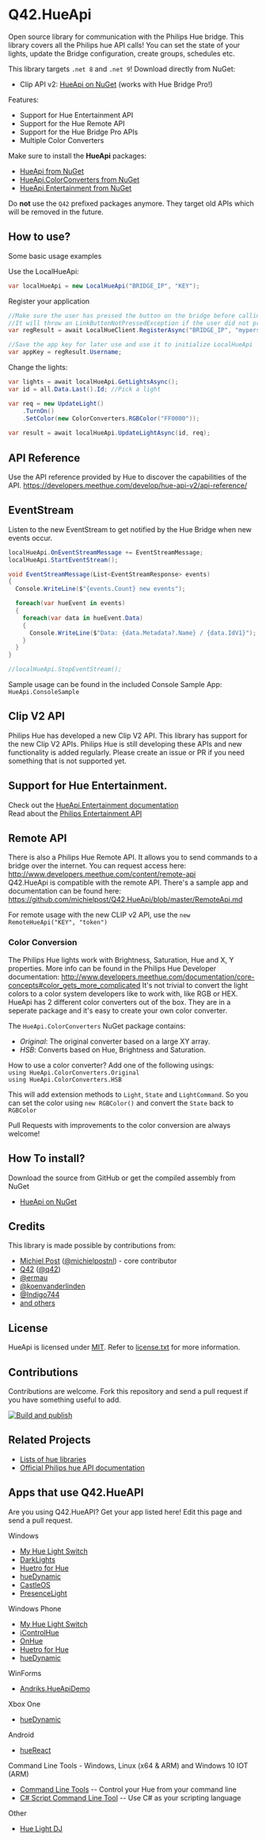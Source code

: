 Q42.HueApi
=========

Open source library for communication with the Philips Hue bridge.
This library covers all the Philips hue API calls! You can set the state of your lights, update the Bridge configuration, create groups, schedules etc.

This library targets `.net 8` and `.net 9`!
Download directly from NuGet:
- Clip API v2: [HueApi on NuGet](https://nuget.org/packages/HueApi) (works with Hue Bridge Pro!)


Features:
- Support for Hue Entertainment API
- Support for the Hue Remote API
- Support for the Hue Bridge Pro APIs
- Multiple Color Converters

Make sure to install the **HueApi** packages:
- [HueApi from NuGet](https://nuget.org/packages/HueApi)
- [HueApi.ColorConverters from NuGet](https://nuget.org/packages/HueApi.ColorConverters)
- [HueApi.Entertainment from NuGet](https://nuget.org/packages/HueApi.Entertainment)

Do **not** use the `Q42` prefixed packages anymore. They target old APIs which will be removed in the future.

## How to use?
Some basic usage examples

Use the LocalHueApi:
```cs
var localHueApi = new LocalHueApi("BRIDGE_IP", "KEY");
```

Register your application
	
```cs
//Make sure the user has pressed the button on the bridge before calling RegisterAsync
//It will throw an LinkButtonNotPressedException if the user did not press the button
var regResult = await LocalHueClient.RegisterAsync("BRIDGE_IP", "mypersonalappname", "mydevicename");

//Save the app key for later use and use it to initialize LocalHueApi
var appKey = regResult.Username;
```

Change the lights:
```cs
var lights = await localHueApi.GetLightsAsync();
var id = all.Data.Last().Id; //Pick a light

var req = new UpdateLight()
	.TurnOn()
	.SetColor(new ColorConverters.RGBColor("FF0000"));
	
var result = await localHueApi.UpdateLightAsync(id, req);
```

## API Reference
Use the API reference provided by Hue to discover the capabilities of the API.
https://developers.meethue.com/develop/hue-api-v2/api-reference/

## EventStream
Listen to the new EventStream to get notified by the Hue Bridge when new events occur.

```cs
localHueApi.OnEventStreamMessage += EventStreamMessage;
localHueApi.StartEventStream();

void EventStreamMessage(List<EventStreamResponse> events)
{
  Console.WriteLine($"{events.Count} new events");

  foreach(var hueEvent in events)
  {
    foreach(var data in hueEvent.Data)
    {
      Console.WriteLine($"Data: {data.Metadata?.Name} / {data.IdV1}");
    }
  }
}

//localHueApi.StopEventStream();
```

Sample usage can be found in the included Console Sample App: `HueApi.ConsoleSample`

## Clip V2 API
Philips Hue has developed a new Clip V2 API. This library has support for the new Clip V2 APIs. Philips Hue is still developing these APIs and new functionality is added regularly. Please create an issue or PR if you need something that is not supported yet.


## Support for Hue Entertainment.  
Check out the [HueApi.Entertainment documentation](https://github.com/michielpost/Q42.HueApi/blob/master/EntertainmentApi.md)   
Read about the [Philips Entertainment API](https://developers.meethue.com/entertainment-blog)

	
## Remote API
There is also a Philips Hue Remote API. It allows you to send commands to a bridge over the internet. You can request access here: http://www.developers.meethue.com/content/remote-api  
Q42.HueApi is compatible with the remote API.  There's a sample app and documentation can be found here:
https://github.com/michielpost/Q42.HueApi/blob/master/RemoteApi.md

For remote usage with the new CLIP v2 API, use the `new RemoteHueApi("KEY", "token")`


### Color Conversion
The Philips Hue lights work with Brightness, Saturation, Hue and X, Y properties. More info can be found in the Philips Hue Developer documentation: http://www.developers.meethue.com/documentation/core-concepts#color_gets_more_complicated
It's not trivial to convert the light colors to a color system developers like to work with, like RGB or HEX. HueApi has 2 different color converters out of the box. They are in a seperate package and it's easy to create your own color converter.

The `HueApi.ColorConverters` NuGet package contains:
 - *Original*:  The original converter based on a large XY array.
 - *HSB*: Converts based on Hue, Brightness and Saturation.

 How to use a color converter?
 Add one of the following usings:  
 `using HueApi.ColorConverters.Original`  
 `using HueApi.ColorConverters.HSB`  

 This will add extension methods to `Light`, `State` and `LightCommand`. So you can set the color using `new RGBColor()` and convert the `State` back to `RGBColor`

 Pull Requests with improvements to the color conversion are always welcome! 
 

## How To install?
Download the source from GitHub or get the compiled assembly from NuGet
- [HueApi on NuGet](https://nuget.org/packages/HueApi)


## Credits
This library is made possible by contributions from:
* [Michiel Post](http://www.michielpost.nl) ([@michielpostnl](https://twitter.com/michielpostnl)) - core contributor
* [Q42](https://www.q42.nl) ([@q42](http://twitter.com/q42))
* [@ermau](https://github.com/ermau)
* [@koenvanderlinden](https://github.com/koenvanderlinden)
* [@Indigo744](https://github.com/Indigo744)
* [and others](https://github.com/michielpost/Q42.HueApi/graphs/contributors)

## License

HueApi is licensed under [MIT](http://www.opensource.org/licenses/mit-license.php "Read more about the MIT license form"). Refer to [license.txt](https://github.com/michielpost/Q42.HueApi/blob/master/LICENSE.txt) for more information.

## Contributions

Contributions are welcome. Fork this repository and send a pull request if you have something useful to add.

[![Build and publish](https://github.com/michielpost/Q42.HueApi/actions/workflows/nuget_publish.yml/badge.svg)](https://github.com/michielpost/Q42.HueApi/actions/workflows/nuget_publish.yml)


## Related Projects

* [Lists of hue libraries](https://github.com/Q42/hue-libs)
* [Official Philips hue API documentation](http://developers.meethue.com)


## Apps that use Q42.HueAPI
Are you using Q42.HueAPI? Get your app listed here! Edit this page and send a pull request.

Windows
* [My Hue Light Switch](http://apps.microsoft.com/windows/app/my-hue-light-switch/1193bff8-dec8-4997-82e3-a0f9aedacbb2)
* [DarkLights](http://apps.microsoft.com/windows/app/09fb8d8b-cefc-4215-b3b2-a87a483d6690)
* [Huetro for Hue](http://apps.microsoft.com/windows/app/33553060-d57c-467d-8348-5e88071360c5)
* [hueDynamic](https://www.microsoft.com/store/apps/9nblggh42jgb)
* [CastleOS](http://www.CastleOS.com/)
* [PresenceLight](https://github.com/isaacrlevin/PresenceLight)

Windows Phone
* [My Hue Light Switch](http://www.windowsphone.com/s?appid=669c9e16-b417-43c6-b0cc-724e8dfd5866)
* [iControlHue](http://www.windowsphone.com/s?appid=f1b2bcb5-82e4-4a04-9894-c9e08b85a55d)
* [OnHue](http://www.windowsphone.com/s?appid=37d7f4dc-8520-4fa8-9b27-46531c34dd60)
* [Huetro for Hue](http://www.windowsphone.com/s?appid=f14faa22-179d-42e4-99ca-88b44d10449b)
* [hueDynamic](https://www.microsoft.com/store/apps/9nblggh42jgb)

WinForms
* [Andriks.HueApiDemo](https://github.com/andriks2/Andriks.HueApiDemo)

Xbox One
* [hueDynamic](https://www.microsoft.com/store/apps/9nblggh42jgb)

Android
* [hueReact](https://play.google.com/store/apps/details?id=com.hallidev.HueReact)

Command Line Tools - Windows, Linux (x64 & ARM) and Windows 10 IOT (ARM)
* [Command Line Tools](https://github.com/DigitalNut/HueCmdNetCore)  -- Control your Hue from your command line
* [C# Script Command Line Tool](https://github.com/DigitalNut/HueScript)  -- Use C# as your scripting language

Other
* [Hue Light DJ](https://github.com/michielpost/HueLightDJ)
